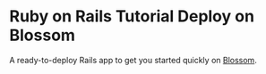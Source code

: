# Ruby on Rails Tutorial Deploy on Blossom

A ready-to-deploy Rails app to get you started quickly on [Blossom](https://blossom-cloud.com).
